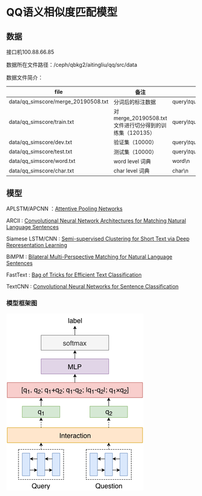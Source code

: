 # QQ语义相似度匹配模型

## 数据

接口机100.88.66.85

数据所在文件路径：/ceph/qbkg2/aitingliu/qq/src/data

数据文件简介：

| file                                | 备注                                                   | 格式                     |
| ----------------------------------- | ------------------------------------------------------ | ------------------------ |
| data/qq_simscore/merge_20190508.txt | 分词后的标注数据                                       | query\tquestion\tlabel\n |
| data/qq_simscore/train.txt          | 对merge_20190508.txt文件进行切分得到的训练集（120135） | query\tquestion\tlabel\n |
| data/qq_simscore/dev.txt            | 验证集（10000）                                        | query\tquestion\tlabel\n |
| data/qq_simscore/test.txt           | 测试集（10000）                                        | query\tquestion\tlabel\n |
| data/qq_simscore/word.txt           | word level 词典                                        | word\n                   |
| data/qq_simscore/char.txt           | char level 词典                                        | char\n                   |



## 模型

APLSTM/APCNN ：[Attentive Pooling Networks](https://arxiv.org/pdf/1602.03609.pdf)

ARCII : [Convolutional Neural Network Architectures for Matching Natural Language Sentences](http://papers.nips.cc/paper/5550-convolutional-neural-network-architectures-for-matching-natural-language-sentences.pdf)

Siamese LSTM/CNN : [Semi-supervised Clustering for Short Text via Deep Representation Learning](https://arxiv.org/pdf/1602.06797.pdf)

BiMPM : [Bilateral Multi-Perspective Matching for Natural Language Sentences](https://arxiv.org/pdf/1702.03814.pdf)

FastText :  [Bag of Tricks for Efficient Text Classification](https://arxiv.org/pdf/1607.01759.pdf)

TextCNN : [Convolutional Neural Networks for Sentence Classification](https://arxiv.org/pdf/1408.5882.pdf)

### 模型框架图

![](src/fig/QQ.png)